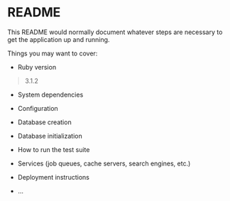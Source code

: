 # README

This README would normally document whatever steps are necessary to get the
application up and running.

Things you may want to cover:

* Ruby version

> 3.1.2

* System dependencies

* Configuration

* Database creation

* Database initialization

* How to run the test suite

* Services (job queues, cache servers, search engines, etc.)

* Deployment instructions

* ...
